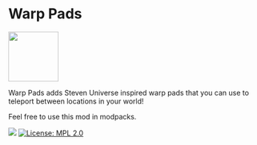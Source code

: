 # Warp Pads

<img src="https://user-images.githubusercontent.com/52404366/235565921-1b5f0a65-1752-4b03-a77d-abae0cc2676a.png" width="100" height="100">

Warp Pads adds Steven Universe inspired warp pads that you can use to teleport between locations in your world!

Feel free to use this mod in modpacks.

[![](http://cf.way2muchnoise.eu/warp-pads.svg)](https://www.curseforge.com/minecraft/mc-mods/warp-pads)
[![License: MPL 2.0](https://img.shields.io/badge/License-MPL_2.0-brightgreen.svg)](https://opensource.org/licenses/MPL-2.0)